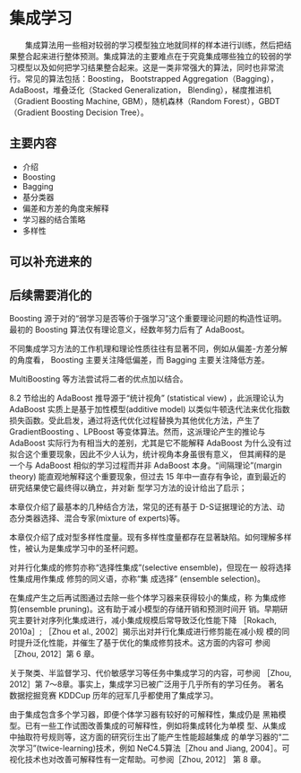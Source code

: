 
# 集成学习

　　集成算法用一些相对较弱的学习模型独立地就同样的样本进行训练，然后把结果整合起来进行整体预测。集成算法的主要难点在于究竟集成哪些独立的较弱的学习模型以及如何把学习结果整合起来。这是一类非常强大的算法，同时也非常流行。常见的算法包括：Boosting， Bootstrapped Aggregation（Bagging）， AdaBoost，堆叠泛化（Stacked Generalization， Blending），梯度推进机（Gradient Boosting Machine, GBM），随机森林（Random Forest），GBDT（Gradient Boosting Decision Tree）。

## 主要内容


- 介绍
- Boosting
- Bagging
- 基分类器
- 偏差和方差的角度来解释
- 学习器的结合策略
- 多样性



## 可以补充进来的




## 后续需要消化的


Boosting 源于对的“弱学习是否等价于强学习”这个重要理论问题的构造性证明。最初的 Boosting 算法仅有理论意义，经数年努力后有了 AdaBoost。

不同集成学习方法的工作机理和理论性质往往有显著不同，例如从偏差-方差分解的角度看， Boosting 主要关注降低偏差，而 Bagging 主要关注降低方差。

MultiBoosting 等方法尝试将二者的优点加以结合。

8.2 节给出的 AdaBoost 推导源于“统计视角” (statistical view) ，此派理论认为 AdaBoost 实质上是基于加性模型(additive model) 以类似牛顿迭代法来优化指数损失函数。受此启发，通过将迭代优化过程替换为其他优化方法，产生了 GradientBoosting 、LPBoost 等变体算法。然而，这派理论产生的推论与 AdaBoost 实际行为有相当大的差别，尤其是它不能解释 AdaBoost 为什么没有过拟合这个重要现象，因此不少人认为，统计视角本身虽很有意义， 但其阐释的是一个与 AdaBoost 相似的学习过程而并非 AdaBoost 本身。“间隔理论”(margin theory) 能直观地解释这个重要现象，但过去 15 年中一直存有争论，直到最近的研究结果使它最终得以确立，并对新 型学习方法的设计给出了启示；



本章仅介绍了最基本的几种结合方法，常见的还有基于 D-S证据理论的方法、动态分类器选择、混合专家(mixture of experts)等。

本章仅介绍了成对型多样性度量。现有多样性度量都存在显著缺陷。如何理解多样性，被认为是集成学习中的圣杯问题。

对并行化集成的修剪亦称“选择性集成”(selective ensemble)，但现在一 般将选择性集成用作集成 修剪的同义语，亦称“集 成选择” (ensemble selection)。

在集成产生之后再试图通过去除一些个体学习器来获得较小的集成，称 为集成修剪(ensemble pruning)。这有助于减小模型的存储开销和预测时间开 销。早期研究主要针对序列化集成进行，减小集成规模后常导致泛化性能下降 ［Rokach, 2010a］; ［Zhou et al., 2002］揭示出对并行化集成进行修剪能在减小规 模的同时提升泛化性能，并催生了基于优化的集成修剪技术。这方面的内容可 参阅［Zhou, 2012］第 6 章。

关于聚类、半监督学习、代价敏感学习等任务中集成学习的内容，可参阅 ［Zhou, 2012］第 7〜8章。事实上，集成学习已被广泛用于几乎所有的学习任务。 著名数据挖掘竞赛 KDDCup 历年的冠军几乎都使用了集成学习。

由于集成包含多个学习器，即便个体学习器有较好的可解释性，集成仍是 黑箱模型。已有一些工作试图改善集成的可解释性，例如将集成转化为单模 型、从集成中抽取符号规则等，这方面的研究衍生出了能产生性能超越集成 的单学习器的“二次学习”(twice-learning)技术，例如 NeC4.5算法［Zhou and Jiang, 2004］。可视化技术也对改善可解释性有一定帮助。可参阅［Zhou, 2012］ 第 8 章。
